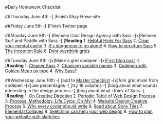 #Daily Homework Checklist

##Thursday June 4th
-[ ]Finish Shay Howe site

##Friday June 5th
-[ ]Finish Twitter page

##Monday June 8th
-[ ]Remake Cool Design Agency with Sass
-[x]Remake Surf and Paddle with Sass
-[ ]**Reading**
	1. [Helpful Hints For Sass](http://iamsteve.me/blog/entry/sass_hints_tips)
	2. [Clear your mental cache](http://robots.thoughtbot.com/clear-your-mental-cache)
	3. [It's dangerous to go alone!](https://www.youtube.com/watch?v=1i8ylq4j_EY)
	4. [How to structure Sass](http://thesassway.com/beginner/how-to-structure-a-sass-project)
	5. [The Inception Rule](http://thesassway.com/beginner/the-inception-rule)
	6. [Dont overthink grids](http://css-tricks.com/dont-overthink-it-grids/)


##Tuesday June 9th
-[x]Make a grid codepen
-[x][First blog post](http://tiy-atx-ui-may2015.github.io/assignments/12.html)
-[ ]**Reading**
	1. [Cleaner Sass](http://thesassway.com/intermediate/leveraging-sass-mixins-for-cleaner-code)
	2. [Choosing variable names](http://thesassway.com/beginner/variable-naming)
	3. [Codepen with Golden Mean on type](http://codepen.io/samkap/pen/azbxaK)
	4. [Why Sass?](http://alistapart.com/article/why-sass)

##Wednesday June 10th
-[ ]add to [Master Checklist](http://tiy-atx-ui-may2015.github.io/week3/13.html)
-[x]fork grid mixin from codepen
	-[x]use percentages
	-[ ]try 18 columns
-[ ]blog about what sounds interesting in the design process
-[ ]blog about what i think of Sass
-[ ]**Reading**
	1. [On Creative Direction](http://danielmall.com/articles/on-creative-direction/)
	2. [Periodic Table of Web Design Process](http://www.webdesignerdepot.com/2014/09/the-periodic-table-of-web-design/)
	3. [Process, Methodolgy, Life Cycle, Oh My!](http://alistapart.com/article/Process)
	4. [Website Design Creative Process](http://justcreative.com/2014/06/03/website-design-creative-process-workflow/)
	5. [Why every coder should write](https://medium.com/@SchnettHappens/why-every-coder-should-start-writing-fe05e831d1cf)
	6. [Read about Style Tiles](http://styletil.es/)
	7. [Elemental Collages](http://danielmall.com/articles/rif-element-collages/)
	8. [Sketching can help your web design](http://webdesign.tutsplus.com/articles/sketching-how-a-simple-pen-and-paper-can-transform-your-web-designs--webdesign-3073)
	9. [How to plan your website with sketches](http://tympanus.net/codrops/2013/01/29/planning-your-web-design-with-sketches/)
